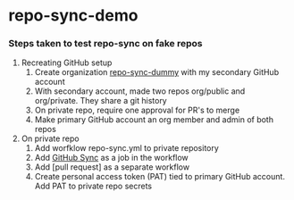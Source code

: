 # repo-sync-demo

### Steps taken to test repo-sync on fake repos

1. Recreating GitHub setup
    1. Create organization [repo-sync-dummy](https://github.com/repo-sync-dummy) with my secondary GitHub account
    2. With secondary account, made two repos org/public and org/private. They share a git history
    3. On private repo, require one approval for PR's to merge
    4. Make primary GitHub account an org member and admin of both repos
2. On private repo
    1. Add worfklow repo-sync.yml to private repository
    2. Add [GitHub Sync](https://github.com/marketplace/actions/github-repo-sync) as a job in the workflow
    3. Add [pull request] as a separate workflow
    4. Create personal access token (PAT) tied to primary GitHub account. Add PAT to private repo secrets
